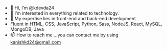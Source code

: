 - 👋 Hi, I’m @kdevda24
- 👀 I’m interested in everything related to technology.
- 🌱 My expertise lies in front-end and back-end development
- Fluent in HTML, CSS, JavaScript, Python, Sass, NodeJS, React, MySQL, MongoDB, Java 
- 📫 How to reach me ...you can contact me by using kanishkd24@gmail.com

<!---
kdevda24/kdevda24 is a ✨ special ✨ repository because its `README.md` (this file) appears on your GitHub profile.
You can click the Preview link to take a look at your changes.
--->
